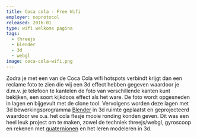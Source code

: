```yaml
---
title: Coca cola - Free Wifi
employer: noprotocol
released: 2016-01
type: wifi welkoms pagina
tags:
  - threejs
  - blender
  - 3d
  - webgl
image: coca-cola-wifi.png
---
```


Zodra je met een van de Coca Cola wifi hotspots verbindt krijgt dan een reclame foto te zien die wij een 3d effect hebben gegeven waardoor je d.m.v. je telefoon te kantelen de foto van verschillende kanten kunt bekijken, een soort kijkdoos effect als het ware.
De foto wordt opgesneden in lagen en bijgevult met de clone tool. Vervolgens worden deze lagen met 3d bewerkingsprogramma [Blender](http://blender.org) in 3d ruimte geplaatst en geprojecteerd waardoor we o.a. het cola flesje mooie ronding konden geven.
Dit was een heel leuk project om te maken, zowel de techniek threejs/webgl, gyroscoop en rekenen met [quaternionen](https://nl.wikipedia.org/wiki/Quaternion) en het leren modeleren in 3d.
